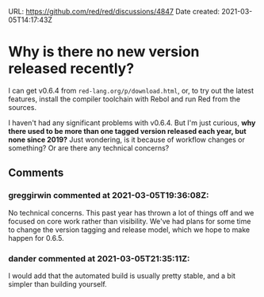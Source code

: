 URL: <https://github.com/red/red/discussions/4847>
Date created: 2021-03-05T14:17:43Z

# Why is there no new version released recently?

I can get v0.6.4 from `red-lang.org/p/download.html`, or, to try out the latest features, install the compiler toolchain with Rebol and run Red from the sources.

I haven't had any significant problems with v0.6.4. But I'm just curious, **why there used to be more than one tagged version released each year, but none since 2019?** Just wondering, is it because of workflow changes or something? Or are there any technical concerns?


## Comments

### greggirwin commented at 2021-03-05T19:36:08Z:

No technical concerns. This past year has thrown a lot of things off and we focused on core work rather than visibility. We've had plans for some time to change the version tagging and release model, which we hope to make happen for 0.6.5.

### dander commented at 2021-03-05T21:35:11Z:

I would add that the automated build is usually pretty stable, and a bit simpler than building yourself.

